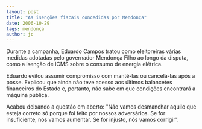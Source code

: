 ```yaml
---
layout: post
title: "As isenções fiscais concedidas por Mendonça"
date: 2006-10-29
tags: mendonça
author: jc
---
```

Durante a campanha, Eduardo Campos tratou como eleitoreiras v&aacute;rias medidas adotadas pelo governador Mendon&ccedil;a Filho ao longo da disputa, como a isen&ccedil;&atilde;o de ICMS sobre o consumo de energia el&eacute;trica.

Eduardo evitou assumir compromisso com mant&ecirc;-las ou cancel&aacute;-las ap&oacute;s a posse. Explicou que ainda n&atilde;o teve acesso aos &uacute;ltimos balancetes financeiros do Estado e, portanto, n&atilde;o sabe em que condi&ccedil;&otilde;es encontrar&aacute; a m&aacute;quina p&uacute;blica.

Acabou deixando a quest&atilde;o em aberto: "N&atilde;o vamos desmanchar aquilo que esteja correto s&oacute; porque foi feito por nossos advers&aacute;rios. Se for insuficiente, n&oacute;s vamos aumentar. Se for injusto, n&oacute;s vamos corrigir".